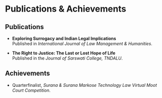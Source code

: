 # Publications & Achievements

## Publications
- **Exploring Surrogacy and Indian Legal Implications**  
  Published in *International Journal of Law Management & Humanities*.  

- **The Right to Justice: The Last or Lost Hope of Life**  
  Published in the *Journal of Sarswati College, TNDALU*.  

## Achievements
- Quarterfinalist, *Surana & Surana Markose Technology Law Virtual Moot Court Competition*.
